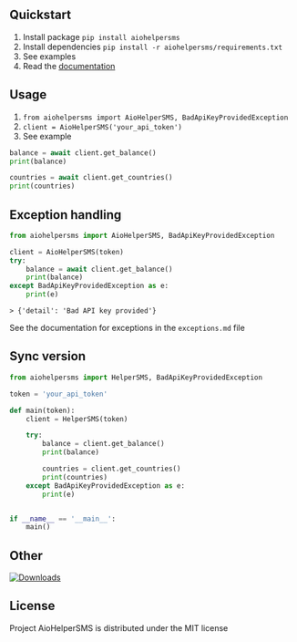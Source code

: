 
## Quickstart
1. Install package `pip install aiohelpersms`
2. Install dependencies `pip install -r aiohelpersms/requirements.txt`
3. See examples
4. Read the [documentation](https://api.helper20sms.ru/docs)

## Usage
1. `from aiohelpersms import AioHelperSMS, BadApiKeyProvidedException`
2. `client = AioHelperSMS('your_api_token')`
3. See example

``` python
balance = await client.get_balance()
print(balance)

countries = await client.get_countries()
print(countries)
```

## Exception handling

``` python
from aiohelpersms import AioHelperSMS, BadApiKeyProvidedException

client = AioHelperSMS(token)
try:
	balance = await client.get_balance()
	print(balance)
except BadApiKeyProvidedException as e:
	print(e)
```
`> {'detail': 'Bad API key provided'}`

See the documentation for exceptions in the ```exceptions.md``` file

## Sync version

``` python
from aiohelpersms import HelperSMS, BadApiKeyProvidedException

token = 'your_api_token'

def main(token):
	client = HelperSMS(token)

	try:
		balance = client.get_balance()
		print(balance)

		countries = client.get_countries()
		print(countries)
	except BadApiKeyProvidedException as e:
		print(e)


if __name__ == '__main__':
    main()
```

## Other

[![Downloads](https://static.pepy.tech/badge/aiohelpersms)](https://pepy.tech/project/aiohelpersms)

## License

Project AioHelperSMS is distributed under the MIT license